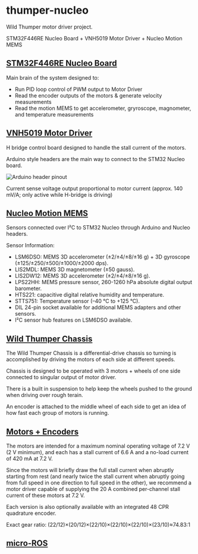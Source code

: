 # thumper-nucleo
Wild Thumper motor driver project.

STM32F446RE Nucleo Board + VNH5019 Motor Driver + Nucleo Motion MEMS

## [STM32F446RE Nucleo Board](https://www.st.com/en/microcontrollers-microprocessors/stm32f446re.html)
Main brain of the system designed to:
*  Run PID loop control of PWM output to Motor Driver
*  Read the encoder outputs of the motors & generate velocity measurements
*  Read the motion MEMS to get accelerometer, gryroscope, magnometer, and temperature measurements

## [VNH5019 Motor Driver](https://www.pololu.com/product/2507)
H bridge control board designed to handle the stall current of the motors.

Arduino style headers are the main way to connect to the STM32 Nucleo board.

![Arduino header pinout](https://a.pololu-files.com/picture/0J3753.280.jpg?5877a2053bf73d6dbb43d10e7d268ce5)

Current sense voltage output proportional to motor current (approx. 140 mV/A; only active while H-bridge is driving)

## [Nucleo Motion MEMS](https://www.st.com/en/ecosystems/x-nucleo-iks01a3.html)
Sensors connected over I²C to STM32 Nucleo through Arduino and Nucleo headers.

Sensor Information:
*  LSM6DSO: MEMS 3D accelerometer (±2/±4/±8/±16 g) + 3D gyroscope (±125/±250/±500/±1000/±2000 dps).
*  LIS2MDL: MEMS 3D magnetometer (±50 gauss).
*  LIS2DW12: MEMS 3D accelerometer (±2/±4/±8/±16 g).
*  LPS22HH: MEMS pressure sensor, 260-1260 hPa absolute digital output barometer.
*  HTS221: capacitive digital relative humidity and temperature.
*  STTS751: Temperature sensor (–40 °C to +125 °C).
*  DIL 24-pin socket available for additional MEMS adapters and other sensors.
*  I²C sensor hub features on LSM6DSO available.

## [Wild Thumper Chassis](https://www.pololu.com/product/1563)
The Wild Thumper Chassis is a differential-drive chassis so turning is accomplished by driving the motors of each side at different speeds.

Chassis is designed to be operated with 3 motors + wheels of one side connected to singular output of motor driver.

There is a built in suspension to help keep the wheels pushed to the ground when driving over rough terain.

An encoder is attached to the middle wheel of each side to get an idea of how fast each group of motors is running.

## [Motors + Encoders](https://www.pololu.com/product/1575)
The motors are intended for a maximum nominal operating voltage of 7.2 V (2 V minimum), and each has a stall current of 6.6 A and a no-load current of 420 mA at 7.2 V.

Since the motors will briefly draw the full stall current when abruptly starting from rest (and nearly twice the stall current when abruptly going from full speed in one 
direction to full speed in the other), we recommend a motor driver capable of supplying the 20 A combined per-channel stall current of these motors at 7.2 V.

Each version is also optionally available with an integrated 48 CPR quadrature encoder.

Exact gear ratio: (22/12)×(20/12)×(22/10)×(22/10)×(22/10)×(23/10)≈74.83:1

## [micro-ROS](https://micro.ros.org/)
